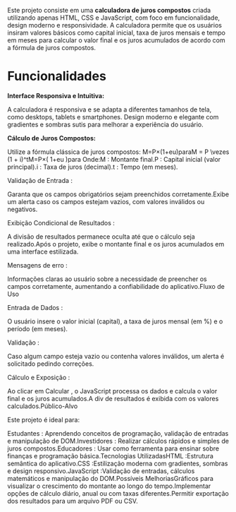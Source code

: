 Este projeto consiste em uma **calculadora de juros compostos** criada utilizando apenas HTML, CSS e JavaScript, com foco em funcionalidade, design moderno e responsividade. A calculadora permite que os usuários insiram valores básicos como capital inicial, taxa de juros mensais e tempo em meses para calcular o valor final e os juros acumulados de acordo com a fórmula de juros compostos.

# Funcionalidades

**Interface Responsiva e Intuitiva:**

A calculadora é responsiva e se adapta a diferentes tamanhos de tela, como desktops, tablets e smartphones. Design moderno e elegante com gradientes e sombras sutis para melhorar a experiência do usuário.

**Cálculo de Juros Compostos:**

Utilize a fórmula clássica de juros compostos: M=P×(1+eu)paraM = P \vezes (1 + i)^tM=P×( 1+eu )para Onde:M : Montante final.P : Capital inicial (valor principal).i : Taxa de juros (decimal).t : Tempo (em meses).

Validação de Entrada :

Garanta que os campos obrigatórios sejam preenchidos corretamente.Exibe um alerta caso os campos estejam vazios, com valores inválidos ou negativos.

Exibição Condicional de Resultados :

A divisão de resultados permanece oculta até que o cálculo seja realizado.Após o projeto, exibe o montante final e os juros acumulados em uma interface estilizada.

Mensagens de erro :

Informações claras ao usuário sobre a necessidade de preencher os campos corretamente, aumentando a confiabilidade do aplicativo.Fluxo de Uso

Entrada de Dados :

O usuário insere o valor inicial (capital), a taxa de juros mensal (em %) e o período (em meses).

Validação :

Caso algum campo esteja vazio ou contenha valores inválidos, um alerta é solicitado pedindo correções.

Cálculo e Exposição :

Ao clicar em Calcular , o JavaScript processa os dados e calcula o valor final e os juros acumulados.A div de resultados é exibida com os valores calculados.Público-Alvo

Este projeto é ideal para:

Estudantes : Aprendendo conceitos de programação, validação de entradas e manipulação de DOM.Investidores : Realizar cálculos rápidos e simples de juros compostos.Educadores : Usar como ferramenta para ensinar sobre finanças e programação básica.Tecnologias UtilizadasHTML :Estrutura semântica do aplicativo.CSS :Estilização moderna com gradientes, sombras e design responsivo.JavaScript :Validação de entradas, cálculos matemáticos e manipulação do DOM.Possíveis MelhoriasGráficos para visualizar o crescimento do montante ao longo do tempo.Implementar opções de cálculo diário, anual ou com taxas diferentes.Permitir exportação dos resultados para um arquivo PDF ou CSV.
